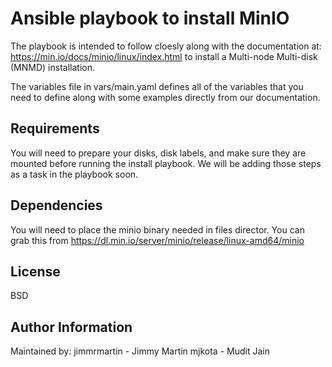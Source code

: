 Ansible playbook to install MinIO
=========

The playbook is intended to follow cloesly along with the documentation at:
https://min.io/docs/minio/linux/index.html to install a Multi-node Multi-disk (MNMD) installation.

The variables file in vars/main.yaml defines all of the variables that you need to define along with some examples directly from our documentation.

Requirements
------------

You will need to prepare your disks, disk labels, and make sure they are mounted before running the install playbook. We will be adding those steps as a task in the playbook soon. 


Dependencies
------------

You will need to place the minio binary needed in files director. You can grab this from https://dl.min.io/server/minio/release/linux-amd64/minio


License
-------

BSD

Author Information
------------------

Maintained by:
jimmrmartin - Jimmy Martin
mjkota - Mudit Jain

